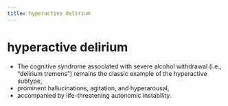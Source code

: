 ```yaml
---
title: hyperactive delirium
---
```

# hyperactive delirium

- The cognitive syndrome associated with severe alcohol withdrawal (i.e., “delirium tremens”) remains the classic example of the hyperactive subtype, 
- prominent hallucinations, agitation, and hyperarousal, 
- accompanied by life-threatening autonomic instability.
